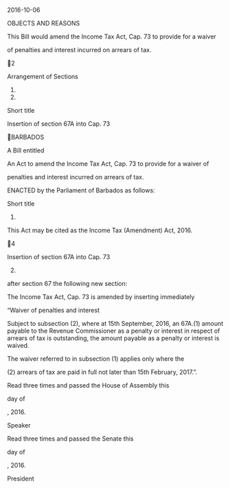 2016-10-06

OBJECTS AND REASONS

This Bill would amend the Income Tax Act, Cap. 73 to provide for a waiver

of penalties and interest incurred on arrears of tax.

2

Arrangement of Sections

1.

2.

Short title

Insertion of section 67A into Cap. 73

BARBADOS

A Bill entitled

An Act to amend the Income Tax Act, Cap. 73 to provide for a waiver of

penalties and interest incurred on arrears of tax.

ENACTED by the Parliament of Barbados as follows:

Short title

1.

This Act may be cited as the Income Tax (Amendment) Act, 2016.

4

Insertion of section 67A into Cap. 73

2.
after section 67 the following new section:

The Income Tax Act, Cap. 73 is amended by inserting immediately

“Waiver of penalties and interest

Subject to subsection (2), where at 15th September, 2016, an
67A.(1)
amount payable to the Revenue Commissioner as a penalty or interest
in  respect  of  arrears  of  tax  is  outstanding,  the  amount  payable  as  a
penalty or interest is waived.

The waiver referred to in subsection (1) applies only where the

(2)
arrears of tax are paid in full not later than 15th February, 2017.”.

Read three times and passed the House of Assembly this

day of

, 2016.

Speaker

Read three times and passed the Senate this

day of

, 2016.

President

